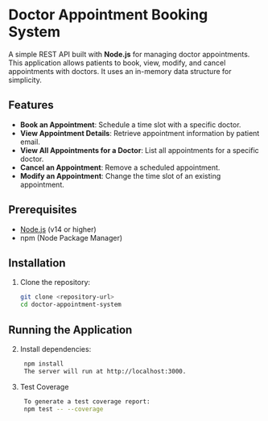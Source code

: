 # Doctor Appointment Booking System

A simple REST API built with **Node.js** for managing doctor appointments. This application allows patients to book, view, modify, and cancel appointments with doctors. It uses an in-memory data structure for simplicity.

## Features

- **Book an Appointment**: Schedule a time slot with a specific doctor.
- **View Appointment Details**: Retrieve appointment information by patient email.
- **View All Appointments for a Doctor**: List all appointments for a specific doctor.
- **Cancel an Appointment**: Remove a scheduled appointment.
- **Modify an Appointment**: Change the time slot of an existing appointment.

## Prerequisites

- [Node.js](https://nodejs.org) (v14 or higher)
- npm (Node Package Manager)

## Installation

1. Clone the repository:
   ```bash
   git clone <repository-url>
   cd doctor-appointment-system

## Running the Application
2. Install dependencies:
   ```bash
    npm install
    The server will run at http://localhost:3000.
4. Test Coverage
   ```bash
    To generate a test coverage report:
    npm test -- --coverage
